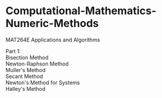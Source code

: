 # Computational-Mathematics-Numeric-Methods
MAT264E Applications and Algorithms

Part 1:<br>
    Bisection Method<br>
    Newton-Raphson Method<br>
    Muller's Method<br>
    Secant Method<br>
    Newton's Method for Systems<br>
    Halley's Method<br>
